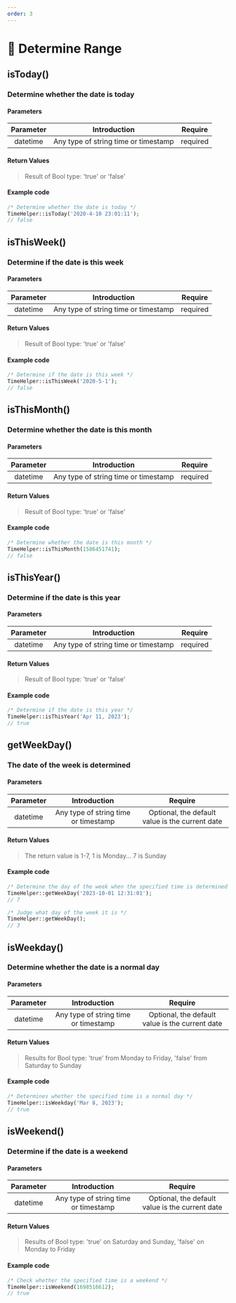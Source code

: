 ```yaml
---
order: 3
---
```


# 🍉 Determine Range

## isToday()

### Determine whether the date is today

#### Parameters

| Parameter |             Introduction             | Require  |
|:---------:|:------------------------------------:|:--------:|
| datetime  | Any type of string time or timestamp | required |

#### Return Values

> Result of Bool type: 'true' or 'false'

#### Example code

```php
/* Determine whether the date is today */
TimeHelper::isToday('2020-4-10 23:01:11');
// false
```

## isThisWeek()

### Determine if the date is this week

#### Parameters

| Parameter |             Introduction             | Require  |
|:---------:|:------------------------------------:|:--------:|
| datetime  | Any type of string time or timestamp | required |

#### Return Values

> Result of Bool type: 'true' or 'false'

#### Example code

```php
/* Determine if the date is this week */
TimeHelper::isThisWeek('2020-5-1');
// false
```

## isThisMonth()

### Determine whether the date is this month

#### Parameters

| Parameter |             Introduction             | Require  |
|:---------:|:------------------------------------:|:--------:|
| datetime  | Any type of string time or timestamp | required |

#### Return Values

> Result of Bool type: 'true' or 'false'

#### Example code

```php
/* Determine whether the date is this month */
TimeHelper::isThisMonth(1586451741);
// false
```

## isThisYear()

### Determine if the date is this year

#### Parameters

| Parameter |             Introduction             | Require  |
|:---------:|:------------------------------------:|:--------:|
| datetime  | Any type of string time or timestamp | required |

#### Return Values

> Result of Bool type: 'true' or 'false'

#### Example code

```php
/* Determine if the date is this year */
TimeHelper::isThisYear('Apr 11, 2023');
// true
```

## getWeekDay()

### The date of the week is determined

#### Parameters

| Parameter |             Introduction             |                     Require                     |
|:---------:|:------------------------------------:|:-----------------------------------------------:|
| datetime  | Any type of string time or timestamp | Optional, the default value is the current date |

#### Return Values

> The return value is 1-7, 1 is Monday... 7 is Sunday

#### Example code

```php
/* Determine the day of the week when the specified time is determined */
TimeHelper::getWeekDay('2023-10-01 12:31:01');
// 7

/* Judge what day of the week it is */
TimeHelper::getWeekDay();
// 3
```

## isWeekday()

### Determine whether the date is a normal day

#### Parameters

| Parameter |             Introduction             |                     Require                     |
|:---------:|:------------------------------------:|:-----------------------------------------------:|
| datetime  | Any type of string time or timestamp | Optional, the default value is the current date |

#### Return Values

> Results for Bool type: 'true' from Monday to Friday, 'false' from Saturday to Sunday

#### Example code

```php
/* Determines whether the specified time is a normal day */
TimeHelper::isWeekday('Mar 8, 2023');
// true
```

## isWeekend()

### Determine if the date is a weekend

#### Parameters

| Parameter |             Introduction             |                     Require                     |
|:---------:|:------------------------------------:|:-----------------------------------------------:|
| datetime  | Any type of string time or timestamp | Optional, the default value is the current date |

#### Return Values

> Results of Bool type: 'true' on Saturday and Sunday, 'false' on Monday to Friday

#### Example code

```php
/* Check whether the specified time is a weekend */
TimeHelper::isWeekend(1698516612);
// true
```